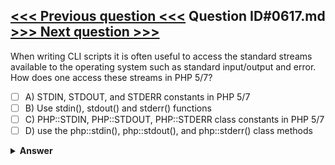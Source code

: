 [<<< Previous question <<<](0616.md)   Question ID#0617.md   [>>> Next question >>>](0618.md)
---

When writing CLI scripts it is often useful to access the standard streams available to the operating system such as standard input/output and error.
How does one access these streams in PHP 5/7?

- [ ] A) STDIN, STDOUT, and STDERR constants in PHP 5/7
- [ ] B) Use stdin(), stdout() and stderr() functions
- [ ] C) PHP::STDIN, PHP::STDOUT, PHP::STDERR class constants in PHP 5/7
- [ ] D) use the php::stdin(), php::stdout(), and php::stderr() class methods

<details><summary><b>Answer</b></summary>
<p>
  Answer: <strong>A</strong>
</p>
</details>
